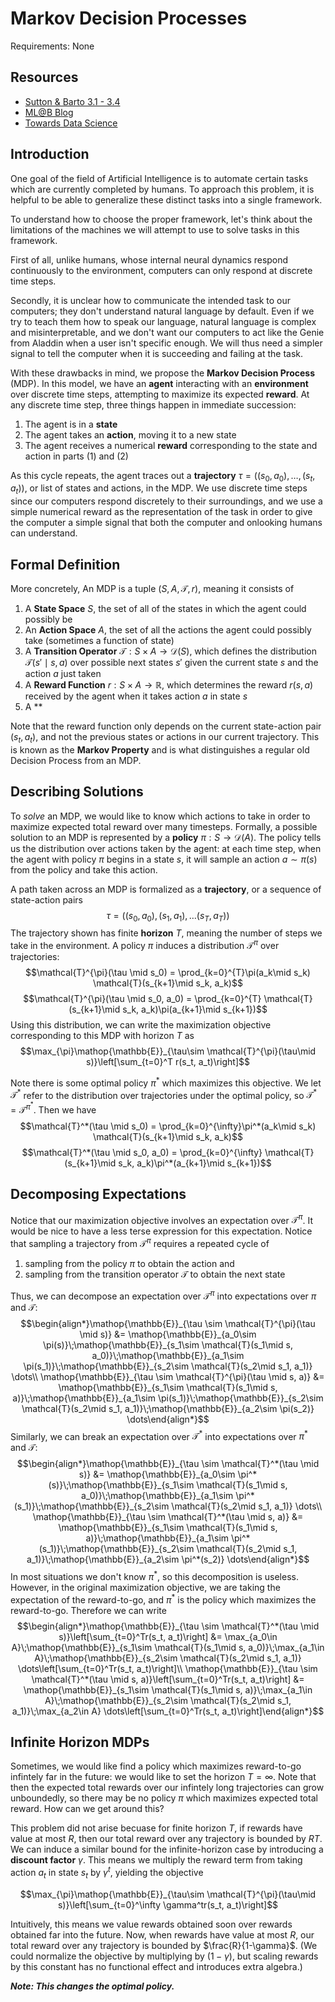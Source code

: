 # Markov Decision Processes
Requirements: None
## Resources
- [Sutton & Barto 3.1 - 3.4](http://incompleteideas.net/book/RLbook2020.pdf)
- [ML@B Blog](https://ml.berkeley.edu/blog/posts/mdps/)
- [Towards Data Science](https://towardsdatascience.com/introduction-to-reinforcement-learning-markov-decision-process-44c533ebf8da)

## Introduction
One goal of the field of Artificial Intelligence is to automate certain tasks which are currently completed by humans. To approach this problem, it is helpful to be able to generalize these distinct tasks into a single framework. 

To understand how to choose the proper framework, let's think about the limitations of the machines we will attempt to use to solve tasks in this framework. 

First of all, unlike humans, whose internal neural dynamics respond continuously to the environment, computers can only respond at discrete time steps. 

Secondly, it is unclear how to communicate the intended task to our computers; they don't understand natural language by default. Even if we try to teach them how to speak our language, natural language is complex and misinterpretable, and we don't want our computers to act like the Genie from Aladdin when a user isn't specific enough. We will thus need a simpler signal to tell the computer when it is succeeding and failing at the task.

With these drawbacks in mind, we propose the **Markov Decision Process** (MDP). In this model, we have an **agent** interacting with an **environment** over discrete time steps, attempting to maximize its expected **reward**. At any discrete time step, three things happen in immediate succession:
1. The agent is in a **state**
2. The agent takes an **action**, moving it to a new state
3. The agent receives a numerical **reward** corresponding to the state and action in parts (1) and (2)

As this cycle repeats, the agent traces out a **trajectory** $\tau = ((s_0, a_0), \dots, (s_t, a_t))$, or list of states and actions, in the MDP. We use discrete time steps since our computers respond discretely to their surroundings, and we use a simple numerical reward as the representation of the task in order to give the computer a simple signal that both the computer and onlooking humans can understand.

## Formal Definition

More concretely, An MDP is a tuple $(S, A, \mathcal{T}, r)$, meaning it consists of 
1. A **State Space** $S$, the set of all of the states in which the agent could possibly be
2. An **Action Space** $A$, the set of all the actions the agent could possibly take (sometimes a function of state)
3. A **Transition Operator** $\mathcal{T} : S\times A \to \mathcal{D}(S)$, which defines the distribution $\mathcal{T}(s' \mid s, a)$ over possible next states $s'$ given the current state $s$ and the action $a$ just taken
4. A **Reward Function** $r: S\times A\to \mathbb{R}$, which determines the reward $r(s, a)$ received by the agent when it takes action $a$ in state $s$
5. A **

Note that the reward function only depends on the current state-action pair $(s_t, a_t)$, and not the previous states or actions in our current trajectory. This is known as the **Markov Property** and is what distinguishes a regular old Decision Process from an MDP.

## Describing Solutions
To *solve* an MDP, we would like to know which actions to take in order to maximize expected total reward over many timesteps. Formally, a possible solution to an MDP is represented by a **policy** $\pi: S\to \mathcal{D}(A)$. The policy tells us the distribution over actions taken by the agent: at each time step, when the agent with policy $\pi$ begins in a state $s$, it will sample an action $a\sim\pi(s)$ from the policy and take this action. 

A path taken across an MDP is formalized as a **trajectory**, or a sequence of state-action pairs
$$\tau = ((s_0, a_0), (s_1, a_1), \dots (s_T, a_T))$$
The trajectory shown has finite **horizon** $T$, meaning the number of steps we take in the environment. A policy $\pi$ induces a distribution $\mathcal{T}^{\pi}$ over trajectories:
$$\mathcal{T}^{\pi}(\tau \mid s_0) = \prod_{k=0}^{T}\pi(a_k\mid s_k) \mathcal{T}(s_{k+1}\mid s_k, a_k)$$
$$\mathcal{T}^{\pi}(\tau \mid s_0, a_0) = \prod_{k=0}^{T} \mathcal{T}(s_{k+1}\mid s_k, a_k)\pi(a_{k+1}\mid s_{k+1})$$
Using this distribution, we can write the maximization objective corresponding to this MDP with horizon $T$ as
$$\max_{\pi}\mathop{\mathbb{E}}_{\tau\sim \mathcal{T}^{\pi}(\tau\mid s)}\left[\sum_{t=0}^T r(s_t, a_t)\right]$$

Note there is some optimal policy $\pi^*$ which maximizes this objective. We let $\mathcal{T}^*$ refer to the distribution over trajectories under the optimal policy, so $\mathcal{T}^* = \mathcal{T}^{\pi^*}$. Then we have
$$\mathcal{T}^*(\tau \mid s_0) = \prod_{k=0}^{\infty}\pi^*(a_k\mid s_k) \mathcal{T}(s_{k+1}\mid s_k, a_k)$$
$$\mathcal{T}^*(\tau \mid s_0, a_0) = \prod_{k=0}^{\infty} \mathcal{T}(s_{k+1}\mid s_k, a_k)\pi^*(a_{k+1}\mid s_{k+1})$$

## Decomposing Expectations
Notice that our maximization objective involves an expectation over $\mathcal{T}^{\pi}$. It would be nice to have a less terse expression for this expectation. Notice that sampling a trajectory from $\mathcal{T}^{\pi}$ requires a repeated cycle of 
1. sampling from the policy $\pi$ to obtain the action and 
2. sampling from the transition operator $\mathcal{T}$ to obtain the next state

Thus, we can decompose an expectation over $\mathcal{T}^{\pi}$ into expectations over $\pi$ and $\mathcal{T}$:
$$\begin{align*}\mathop{\mathbb{E}}_{\tau \sim \mathcal{T}^{\pi}(\tau \mid s)} &= \mathop{\mathbb{E}}_{a_0\sim \pi(s)}\;\mathop{\mathbb{E}}_{s_1\sim \mathcal{T}(s_1\mid s, a_0)}\;\mathop{\mathbb{E}}_{a_1\sim \pi(s_1)}\;\mathop{\mathbb{E}}_{s_2\sim \mathcal{T}(s_2\mid s_1, a_1)} \dots\\
\mathop{\mathbb{E}}_{\tau \sim \mathcal{T}^{\pi}(\tau \mid s, a)} &= \mathop{\mathbb{E}}_{s_1\sim \mathcal{T}(s_1\mid s, a)}\;\mathop{\mathbb{E}}_{a_1\sim \pi(s_1)}\;\mathop{\mathbb{E}}_{s_2\sim \mathcal{T}(s_2\mid s_1, a_1)}\;\mathop{\mathbb{E}}_{a_2\sim \pi(s_2)} \dots\end{align*}$$
Similarly, we can break an expectation over $\mathcal{T}^*$ into expectations over $\pi^*$ and $\mathcal{T}$:
$$\begin{align*}\mathop{\mathbb{E}}_{\tau \sim \mathcal{T}^*(\tau \mid s)} &= \mathop{\mathbb{E}}_{a_0\sim \pi^*(s)}\;\mathop{\mathbb{E}}_{s_1\sim \mathcal{T}(s_1\mid s, a_0)}\;\mathop{\mathbb{E}}_{a_1\sim \pi^*(s_1)}\;\mathop{\mathbb{E}}_{s_2\sim \mathcal{T}(s_2\mid s_1, a_1)} \dots\\
\mathop{\mathbb{E}}_{\tau \sim \mathcal{T}^*(\tau \mid s, a)} &= \mathop{\mathbb{E}}_{s_1\sim \mathcal{T}(s_1\mid s, a)}\;\mathop{\mathbb{E}}_{a_1\sim \pi^*(s_1)}\;\mathop{\mathbb{E}}_{s_2\sim \mathcal{T}(s_2\mid s_1, a_1)}\;\mathop{\mathbb{E}}_{a_2\sim \pi^*(s_2)} \dots\end{align*}$$
In most situations we don't know $\pi^*$, so this decomposition is useless. However, in the original maximization objective, we are taking the expectation of the reward-to-go, and $\pi^*$ is the policy which maximizes the reward-to-go. Therefore we can write
$$\begin{align*}\mathop{\mathbb{E}}_{\tau \sim \mathcal{T}^*(\tau \mid s)}\left[\sum_{t=0}^Tr(s_t, a_t)\right] &= \max_{a_0\in A}\;\mathop{\mathbb{E}}_{s_1\sim \mathcal{T}(s_1\mid s, a_0)}\;\max_{a_1\in A}\;\mathop{\mathbb{E}}_{s_2\sim \mathcal{T}(s_2\mid s_1, a_1)} \dots\left[\sum_{t=0}^Tr(s_t, a_t)\right]\\
\mathop{\mathbb{E}}_{\tau \sim \mathcal{T}^*(\tau \mid s, a)}\left[\sum_{t=0}^Tr(s_t, a_t)\right] &= \mathop{\mathbb{E}}_{s_1\sim \mathcal{T}(s_1\mid s, a)}\;\max_{a_1\in A}\;\mathop{\mathbb{E}}_{s_2\sim \mathcal{T}(s_2\mid s_1, a_1)}\;\max_{a_2\in A} \dots\left[\sum_{t=0}^Tr(s_t, a_t)\right]\end{align*}$$

## Infinite Horizon MDPs

Sometimes, we would like find a policy which maximizes reward-to-go infintely far in the future: we would like to set the horizon $T = \infty$. Note that then the expected total rewards over our infintely long trajectories can grow unboundedly, so there may be no policy $\pi$ which maximizes expected total reward. How can we get around this?

This problem did not arise becuase for finite horizon $T$, if rewards have value at most $R$, then our total reward over any trajectory is bounded by $RT$. We can induce a similar bound for the infinite-horizon case by introducing a **discount factor** $\gamma$. This means we multiply the reward term from taking action $a_t$ in state $s_t$ by $\gamma^t$, yielding the objective

$$\max_{\pi}\mathop{\mathbb{E}}_{\tau\sim \mathcal{T}^{\pi}(\tau\mid s)}\left[\sum_{t=0}^\infty \gamma^tr(s_t, a_t)\right]$$

Intuitively, this means we value rewards obtained soon over rewards obtained far into the future. Now, when rewards have value at most $R$, our total reward over any trajectory is bounded by $\frac{R}{1-\gamma}$. (We could normalize the objective by multiplying by $(1 - \gamma)$, but scaling rewards by this constant has no functional effect and introduces extra algebra.)

***Note: This changes the optimal policy.***


